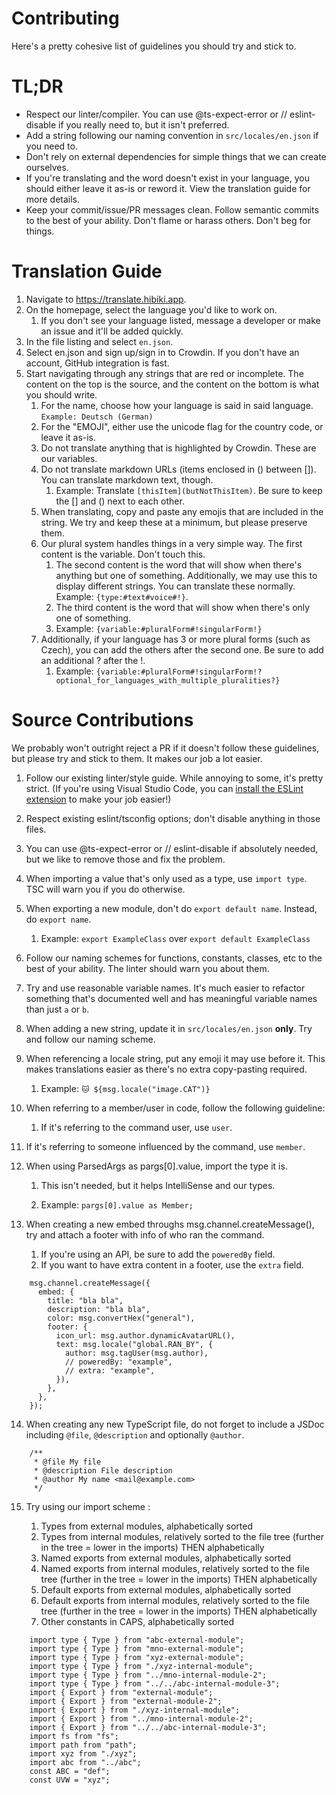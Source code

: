 # Contributing

Here's a pretty cohesive list of guidelines you should try and stick to.

# TL;DR

- Respect our linter/compiler. You can use @ts-expect-error or // eslint-disable if you really need to, but it isn't preferred.
- Add a string following our naming convention in `src/locales/en.json` if you need to.
- Don't rely on external dependencies for simple things that we can create ourselves.
- If you're translating and the word doesn't exist in your language, you should either leave it as-is or reword it. View the translation guide for more details.
- Keep your commit/issue/PR messages clean. Follow semantic commits to the best of your ability. Don't flame or harass others. Don't beg for things.

# Translation Guide

1. Navigate to https://translate.hibiki.app.
2. On the homepage, select the language you'd like to work on.
   1. If you don't see your language listed, message a developer or make an issue and it'll be added quickly.
3. In the file listing and select `en.json`.
4. Select en.json and sign up/sign in to Crowdin. If you don't have an account, GitHub integration is fast.
5. Start navigating through any strings that are red or incomplete. The content on the top is the source, and the content on the bottom is what you should write.
   1. For the name, choose how your language is said in said language. `Example: Deutsch (German)`
   2. For the "EMOJI", either use the unicode flag for the country code, or leave it as-is.
   3. Do not translate anything that is highlighted by Crowdin. These are our variables.
   4. Do not translate markdown URLs (items enclosed in () between []). You can translate markdown text, though.
      1. Example: Translate `[thisItem](butNotThisItem)`. Be sure to keep the [] and () next to each other.
   5. When translating, copy and paste any emojis that are included in the string. We try and keep these at a minimum, but please preserve them.
   6. Our plural system handles things in a very simple way. The first content is the variable. Don't touch this.
      1. The second content is the word that will show when there's anything but one of something. Additionally, we may use this to display different strings. You can translate these normally. Example: `{type:#text#voice#!}`.
      2. The third content is the word that will show when there's only one of something.
      3. Example: `{variable:#pluralForm#!singularForm!}`
   7. Additionally, if your language has 3 or more plural forms (such as Czech), you can add the others after the second one. Be sure to add an additional ? after the !.
      1. Example: `{variable:#pluralForm#!singularForm!?optional_for_languages_with_multiple_pluralities?}`

# Source Contributions

We probably won't outright reject a PR if it doesn't follow these guidelines, but please try and stick to them. It makes our job a lot easier.

1. Follow our existing linter/style guide. While annoying to some, it's pretty strict. (If you're using Visual Studio Code, you can [install the ESLint extension](https://marketplace.visualstudio.com/items?itemName=dbaeumer.vscode-eslint) to make your job easier!)

2. Respect existing eslint/tsconfig options; don't disable anything in those files.

3. You can use @ts-expect-error or // eslint-disable if absolutely needed, but we like to remove those and fix the problem.

4. When importing a value that's only used as a type, use `import type`. TSC will warn you if you do otherwise.

5. When exporting a new module, don't do `export default name`. Instead, do `export name`.

   1. Example: `export ExampleClass` over `export default ExampleClass`

6. Follow our naming schemes for functions, constants, classes, etc to the best of your ability. The linter should warn you about them.

7. Try and use reasonable variable names. It's much easier to refactor something that's documented well and has meaningful variable names than just `a` or `b`.

8. When adding a new string, update it in `src/locales/en.json` **only**. Try and follow our naming scheme.

9. When referencing a locale string, put any emoji it may use before it. This makes translations easier as there's no extra copy-pasting required.

   1. Example: `🐱 ${msg.locale("image.CAT")}`

10. When referring to a member/user in code, follow the following guideline:

    1. If it's referring to the command user, use `user`.

11. If it's referring to someone influenced by the command, use `member`.

12. When using ParsedArgs as pargs[0].value, import the type it is.

    1. This isn't needed, but it helps IntelliSense and our types.

    2. Example: `pargs[0].value as Member;`

13. When creating a new embed throughs msg.channel.createMessage(), try and attach a footer with info of who ran the command.
    1. If you're using an API, be sure to add the `poweredBy` field.
    2. If you want to have extra content in a footer, use the `extra` field.

```TS
    msg.channel.createMessage({
      embed: {
        title: "bla bla",
        description: "bla bla",
        color: msg.convertHex("general"),
        footer: {
          icon_url: msg.author.dynamicAvatarURL(),
          text: msg.locale("global.RAN_BY", {
            author: msg.tagUser(msg.author),
            // poweredBy: "example",
            // extra: "example",
          }),
        },
      },
    });
```

14. When creating any new TypeScript file, do not forget to include a JSDoc including `@file`, `@description` and optionally `@author`.
```TS
    /**
     * @file My file
     * @description File description
     * @author My name <mail@example.com>
     */
```

15. Try using our import scheme :

    1. Types from external modules, alphabetically sorted
    2. Types from internal modules, relatively sorted to the file tree (further in the tree = lower in the imports) THEN alphabetically
    3. Named exports from external modules, alphabetically sorted
    4. Named exports from internal modules, relatively sorted to the file tree (further in the tree = lower in the imports) THEN alphabetically
    5. Default exports from external modules, alphabetically sorted
    6. Default exports from internal modules, relatively sorted to the file tree (further in the tree = lower in the imports) THEN alphabetically
    7. Other constants in CAPS, alphabetically sorted

```TS
    import type { Type } from "abc-external-module";
    import type { Type } from "mno-external-module";
    import type { Type } from "xyz-external-module";
    import type { Type } from "./xyz-internal-module";
    import type { Type } from "../mno-internal-module-2";
    import type { Type } from "../../abc-internal-module-3";
    import { Export } from "external-module";
    import { Export } from "external-module-2";
    import { Export } from "./xyz-internal-module";
    import { Export } from "../mno-internal-module-2";
    import { Export } from "../../abc-internal-module-3";
    import fs from "fs";
    import path from "path";
    import xyz from "./xyz";
    import abc from "../abc";
    const ABC = "def";
    const UVW = "xyz";
```
